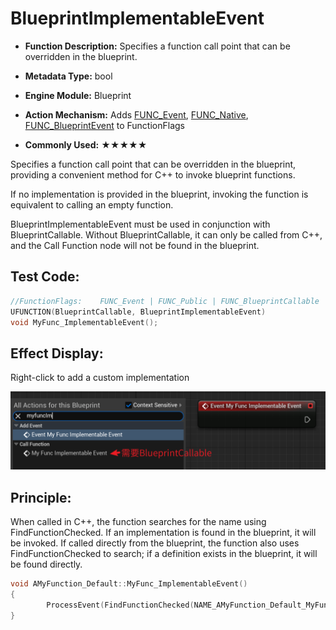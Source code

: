 # BlueprintImplementableEvent

- **Function Description:** Specifies a function call point that can be overridden in the blueprint.

- **Metadata Type:** bool
- **Engine Module:** Blueprint
- **Action Mechanism:** Adds [FUNC_Event](../../../../Flags/EFunctionFlags/FUNC_Event.md), [FUNC_Native](../../../../Flags/EFunctionFlags/FUNC_Native.md), [FUNC_BlueprintEvent](../../../../Flags/EFunctionFlags/FUNC_BlueprintEvent.md) to FunctionFlags
- **Commonly Used:** ★★★★★

Specifies a function call point that can be overridden in the blueprint, providing a convenient method for C++ to invoke blueprint functions.

If no implementation is provided in the blueprint, invoking the function is equivalent to calling an empty function.

BlueprintImplementableEvent must be used in conjunction with BlueprintCallable. Without BlueprintCallable, it can only be called from C++, and the Call Function node will not be found in the blueprint.

## Test Code:

```cpp
//FunctionFlags:	FUNC_Event | FUNC_Public | FUNC_BlueprintCallable | FUNC_BlueprintEvent
UFUNCTION(BlueprintCallable, BlueprintImplementableEvent)
void MyFunc_ImplementableEvent();
```

## Effect Display:

Right-click to add a custom implementation

![Untitled](Untitled.png)

## Principle:

When called in C++, the function searches for the name using FindFunctionChecked. If an implementation is found in the blueprint, it will be invoked. If called directly from the blueprint, the function also uses FindFunctionChecked to search; if a definition exists in the blueprint, it will be found directly.

```cpp
void AMyFunction_Default::MyFunc_ImplementableEvent()
{
		ProcessEvent(FindFunctionChecked(NAME_AMyFunction_Default_MyFunc_ImplementableEvent),NULL);
}
```